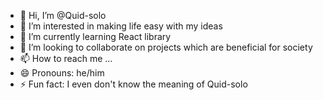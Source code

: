 - 👋 Hi, I’m @Quid-solo
- 👀 I’m interested in making life easy with my ideas
- 🌱 I’m currently learning React library
- 💞️ I’m looking to collaborate on projects which are beneficial for society
- 📫 How to reach me ...
- 😄 Pronouns: he/him
- ⚡ Fun fact: I even don't know the meaning of Quid-solo

<!---
Quid-solo/Quid-solo is a ✨ special ✨ repository because its `README.md` (this file) appears on your GitHub profile.
You can click the Preview link to take a look at your changes.
--->
